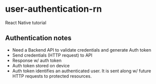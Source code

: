 # user-authentication-rn
React Native tutorial 


## Authentication notes
- Need a Backend API to validate credentials and generate Auth token
- Send credentials (HTTP request) to API
- Response w/ auth token
- Auth token stored on device
- Auth token identifies an authenticated user. It is sent along w/ future HTTP requests to protected resources.
